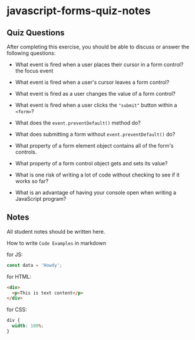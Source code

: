 # javascript-forms-quiz-notes

## Quiz Questions

After completing this exercise, you should be able to discuss or answer the following questions:

- What event is fired when a user places their cursor in a form control?
  the focus event
- What event is fired when a user's cursor leaves a form control?

- What event is fired as a user changes the value of a form control?

- What event is fired when a user clicks the `"submit"` button within a `<form>`?

- What does the `event.preventDefault()` method do?

- What does submitting a form without `event.preventDefault()` do?

- What property of a form element object contains all of the form's controls.

- What property of a form control object gets and sets its value?

- What is one risk of writing a lot of code without checking to see if it works so far?

- What is an advantage of having your console open when writing a JavaScript program?

## Notes

All student notes should be written here.

How to write `Code Examples` in markdown

for JS:

```javascript
const data = 'Howdy';
```

for HTML:

```html
<div>
  <p>This is text content</p>
</div>
```

for CSS:

```css
div {
  width: 100%;
}
```
